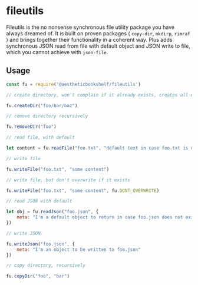 # fileutils

Fileutils is the no nonsense synchronous file utility package you have always dreamed of. It is built on proven packages ( `copy-dir`, `mkdirp`, `rimraf` ) and brings together their functionality in a coherent way. Plus adds synchronous JSON read from file with default object and JSON write to file, which you cannot achieve with `json-file`.

## Usage

```javascript
const fu = require('@aestheticbookshelf/fileutils')

// create directory, won't complain if it already exists, creates all directories in path

fu.createDir("foo/bar/baz")

// remove directory recursively

fu.removeDir("foo")

// read file, with default

let content = fu.readFile("foo.txt", "default text in case foo.txt is missing")

// write file

fu.writeFile("foo.txt", "some content")

// write file, but don't overwrite if it exists

fu.writeFile("foo.txt", "some content", fu.DONT_OVERWRITE)

// read JSON with default

let obj = fu.readJson("foo.json", {
    meta: "I'm a default object to return in case foo.json does not exist"
})

// write JSON

fu.writeJson("foo.json", {
    meta: "I'm an object to be written to foo.json"
})

// copy directory, recursively

fu.copyDir("foo", "bar")
```
